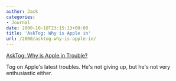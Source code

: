 ```yaml
---
author: Jack
categories:
- Journal
date: 2000-10-18T23:15:13+00:00
title: 'AskTog: Why is Apple in'
url: /2000/asktog-why-is-apple-in/
---
```


[AskTog: Why is Apple in Trouble?][1]

Tog on Apple's latest troubles. He's not giving up, but he's not very enthusiastic either.

 [1]: http://www.asktog.com/columns/041ApplesLatestWoes.html